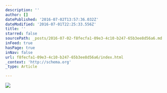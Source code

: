 ```yaml
---
description: ''
author: []
datePublished: '2016-07-02T13:57:36.032Z'
dateModified: '2016-07-01T22:25:33.556Z'
title: ''
starred: false
sourcePath: _posts/2016-07-02-f8fecfa1-09e3-4c10-b247-65b3ee8d56a6.md
inFeed: true
hasPage: true
inNav: false
url: f8fecfa1-09e3-4c10-b247-65b3ee8d56a6/index.html
_context: 'http://schema.org'
_type: Article

---
```

![](https://the-grid-user-content.s3-us-west-2.amazonaws.com/232a4738-74df-446c-84f5-24ed599fa602.png)